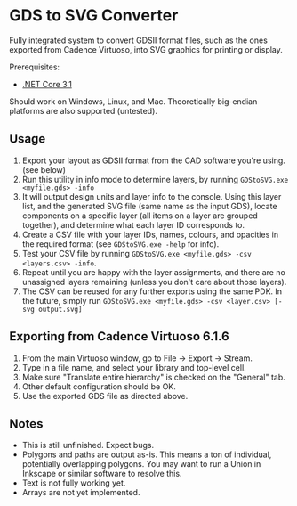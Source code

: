 # GDS to SVG Converter

Fully integrated system to convert GDSII format files, such as the ones exported from Cadence Virtuoso, into SVG graphics for printing or display.

Prerequisites:
- [.NET Core 3.1](https://dotnet.microsoft.com/download/dotnet-core)

Should work on Windows, Linux, and Mac. Theoretically big-endian platforms are also supported (untested).

## Usage
1) Export your layout as GDSII format from the CAD software you're using. (see below)
2) Run this utility in info mode to determine layers, by running `GDStoSVG.exe <myfile.gds> -info`
3) It will output design units and layer info to the console. Using this layer list, and the generated SVG file (same name as the input GDS), locate components on a specific layer (all items on a layer are grouped together), and determine what each layer ID corresponds to.
4) Create a CSV file with your layer IDs, names, colours, and opacities in the required format (see `GDStoSVG.exe -help` for info).
5) Test your CSV file by running `GDStoSVG.exe <myfile.gds> -csv <layers.csv> -info`.
6) Repeat until you are happy with the layer assignments, and there are no unassigned layers remaining (unless you don't care about those layers).
7) The CSV can be reused for any further exports using the same PDK. In the future, simply run `GDStoSVG.exe <myfile.gds> -csv <layer.csv> [-svg output.svg]`

## Exporting from Cadence Virtuoso 6.1.6
1) From the main Virtuoso window, go to File -> Export -> Stream.
2) Type in a file name, and select your library and top-level cell.
3) Make sure "Translate entire hierarchy" is checked on the "General" tab.
4) Other default configuration should be OK.
5) Use the exported GDS file as directed above.

## Notes
- This is still unfinished. Expect bugs.
- Polygons and paths are output as-is. This means a ton of individual, potentially overlapping polygons. You may want to run a Union in Inkscape or similar software to resolve this.
- Text is not fully working yet.
- Arrays are not yet implemented.